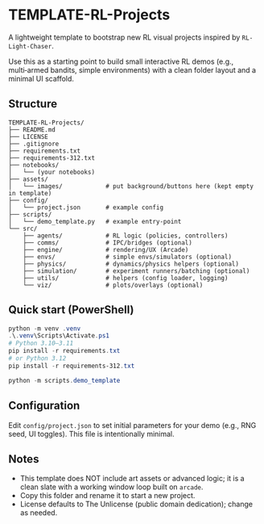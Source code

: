 # TEMPLATE-RL-Projects

A lightweight template to bootstrap new RL visual projects inspired by `RL-Light-Chaser`.

Use this as a starting point to build small interactive RL demos (e.g., multi‑armed bandits, simple environments) with a clean folder layout and a minimal UI scaffold.

## Structure
```
TEMPLATE-RL-Projects/
├── README.md
├── LICENSE
├── .gitignore
├── requirements.txt
├── requirements-312.txt
├── notebooks/
│   └── (your notebooks)
├── assets/
│   └── images/            # put background/buttons here (kept empty in template)
├── config/
│   └── project.json       # example config
├── scripts/
│   └── demo_template.py   # example entry-point
└── src/
    ├── agents/            # RL logic (policies, controllers)
    ├── comms/             # IPC/bridges (optional)
    ├── engine/            # rendering/UX (Arcade)
    ├── envs/              # simple envs/simulators (optional)
    ├── physics/           # dynamics/physics helpers (optional)
    ├── simulation/        # experiment runners/batching (optional)
    ├── utils/             # helpers (config loader, logging)
    └── viz/               # plots/overlays (optional)
```

## Quick start (PowerShell)
```powershell
python -m venv .venv
.\.venv\Scripts\Activate.ps1
# Python 3.10–3.11
pip install -r requirements.txt
# or Python 3.12
pip install -r requirements-312.txt

python -m scripts.demo_template
```

## Configuration
Edit `config/project.json` to set initial parameters for your demo (e.g., RNG seed, UI toggles). This file is intentionally minimal.

## Notes
- This template does NOT include art assets or advanced logic; it is a clean slate with a working window loop built on `arcade`.
- Copy this folder and rename it to start a new project.
- License defaults to The Unlicense (public domain dedication); change as needed.
